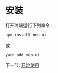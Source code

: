 # 安装

打开终端运行下列命令：

```bash
npm install neo-ui
```

或

```bash
yarn add neo-ui
```

下一节: [开始使用](#/doc/get-started)
